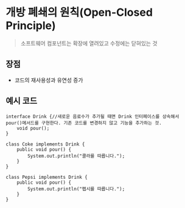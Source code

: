 # 개방 폐쇄의 원칙(Open-Closed Principle)
> 소프트웨어 컴포넌트는 확장에 열려있고 수정에는 닫혀있는 것

## 장점
- 코드의 재사용성과 유연성 증가

## 예시 코드
```
interface Drink {//새로운 음료수가 추가될 때면 Drink 인터페이스를 상속해서 pour()메서드를 구현한다. 기존 코드를 변경하지 않고 기능을 추가하는 것.
    void pour();
}

class Coke implements Drink {
    public void pour() {
        System.out.println("콜라를 따릅니다.");
    }
}

class Pepsi implements Drink {
    public void pour() {
        System.out.println("펩시를 따릅니다.");
    }
}
```